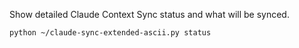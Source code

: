 Show detailed Claude Context Sync status and what will be synced.

```bash
python ~/claude-sync-extended-ascii.py status
```